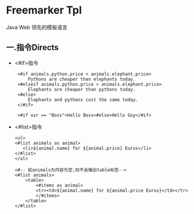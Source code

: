 Freemarker Tpl
=====================================
Java Web 领先的模板语言

## 一.指令Directs
* <#if>指令
   ```freemarker 
    <#if animals.python.price < animals.elephant.price>
        Pythons are cheaper than elephants today.
    <#elseif animals.python.price > animals.elephant.price>
        Elephants are cheaper than pythons today.
    <#else>
        Elephants and pythons cost the same today.
    </#if>

    <#if usr == "Boss">Hello Boss<#else>Hello Guy</#if>
   ```
* <#list>指令
    ```freemarker
    <ul>
    <#list animals as animal>
       <li>${animal.name} for ${animal.price} Euros</li>
    </#list>
    </ul>

    <#-- 如animals为内容为空,则不会输出table标签-->
    <#list animals>
        <table>
            <#items as animal>
            <tr><td>${animal.name} for ${animal.price Euros}</td></tr>
            </#items>
        </table>
    </#list>
    ```

      
